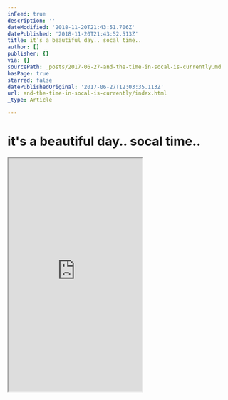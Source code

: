 ```yaml
---
inFeed: true
description: ''
dateModified: '2018-11-20T21:43:51.706Z'
datePublished: '2018-11-20T21:43:52.513Z'
title: it’s a beautiful day.. socal time..
author: []
publisher: {}
via: {}
sourcePath: _posts/2017-06-27-and-the-time-in-socal-is-currently.md
hasPage: true
starred: false
datePublishedOriginal: '2017-06-27T12:03:35.113Z'
url: and-the-time-in-socal-is-currently/index.html
_type: Article

---
```

# it's a beautiful day.. socal time..

<iframe src="https://the-grid.github.io/ed-userhtml/?g=eJydVsFy2zYQPUtfgWEmjT1jUCRTJS1luZMeckpPPfXUAcEVhTEIsAAk2erk37sASMtkZLnJeMYEdvEW-95iAd1a9yjhbp5upOgo18oxocCQf-eE0ANU98LRDoztgDuxh5LkWZatvLPVxxc8-rz9jHE-q7SpwZQk6x6I1VLU5A3nHD1f0TlJqtzqPaYWrBjshhCMOlmTjtcgj9ls4OEMU3ajTVsSox1z8NdV_ktWQ3O98qs8oUtLCAncLke56EVOk3RvMFODE_xWjN_7dA-idtuSvM9QEsRsQTRbh_NlmA8hem4jasIJrVDK9INdzb9lTUOpS9IZsGD2QN_XvgIn3hP8SI-z4FCAQZIJWr-68RnUa5BODwADkvmT1Csy0XDg7ucbxoHuhRWVkMI9lmQr6hrUwPDiksDucpCL3ucZswrP986Bp6k7pIwDCRsXRkFJQmI3UMNqsbOhKeKxC_86VtdCNdEcTeOz4i3j40LmJ3m8Lj7ZxuidqkuyM_Jq61xny8XicDikVSVYlXLdLqzmgsl2wZkUG8matFPNNcnwT2lqoAPmMPcjFaqGh5IUsQZT7S92wv9ottda7ZJzzDSs7JgB5UKqMVcqdaN9wi-XKM-XoQdjmX6NDdlrnhfj_hzm3ydxTY-iUf-YfX5W5EFX6oST4JPdYCVR4bhnpSW2xYxrqfEKfZPzoiiWq0uM4iVyOnczEyP5oYMHR7HkDeI4agVm1e-3Ya2QeKwp6zoJ1D5aB-0N-V0Kdf8H43-G-Wft5Y0AK47YvAW0z45G96LWlXZOYxnzj9-b3aklSNG3wChhZlBlb8VMgQ6lGvJipScQnjpCpiJ6W9izBq4Ni0krraCH-nZ3UP8gOr5SY-yHPP-5-Pg6loUn9Ic2TrnUPDI-d5X6CyiUon9sQiGeLpev89tF_2vhtjJkgZ9a7AmXzNp1Mn7XEoIjveNb65hx68RthU3Dyi_CutTpppFw9S7I8O56ldxh_Gk0fOKCfeLxd1lvRw_2tRpcirWQ3GGSaOuBC0R-G8Ofx1OIiSP2mo_zhMVF3V3kfLvoXgT6C2WEexr2g-HzDBgKEumLjUECxBq-Tp7fGkcQDmWyfCug2qkmVeAWAUfxLmrA0Yik--I3yVSzYw2sQf3kRAtHrPz6UwtGcPa2-PxF278_qQYk2CQ-Hutkmb1N-mdjneTLLCEhWnyK1gnOLbAWERapxZ1OlP4DvUA_Rg" height="525" style=""></iframe>